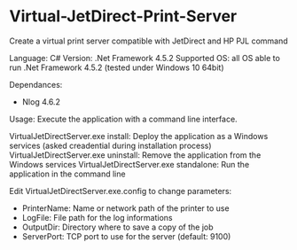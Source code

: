 # Virtual-JetDirect-Print-Server
Create a virtual print server compatible with JetDirect and HP PJL command

Language: C#
Version: .Net Framework 4.5.2
Supported OS: all OS able to run .Net Framework 4.5.2 (tested under Windows 10 64bit)

Dependances:
- Nlog 4.6.2

Usage:
Execute the application with a command line interface.

VirtualJetDirectServer.exe install: Deploy the application as a Windows services (asked creadential during installation process)
VirtualJetDirectServer.exe uninstall: Remove the application from the Windows services
VirtualJetDirectServer.exe standalone: Run the application in the command line

Edit VirtualJetDirectServer.exe.config to change parameters:
- PrinterName: Name or network path of the printer to use
- LogFile: File path for the log informations
- OutputDir: Directory where to save a copy of the job 
- ServerPort: TCP port to use for the server (default: 9100)

